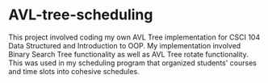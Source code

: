 # AVL-tree-scheduling
This project involved coding my own AVL Tree implementation for CSCI 104 Data Structured and Introduction to OOP. My implementation involved Binary Search Tree functionality as well as AVL Tree rotate functionality. This was used in my scheduling program that organized students' courses and time slots into cohesive schedules.
